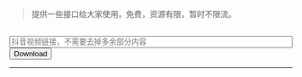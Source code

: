 <span id="busuanzi_container_site_pv" style='display:none'>总访问量：<span id="busuanzi_value_site_pv"></span> 次</span>
<span id="busuanzi_container_site_uv" style='display:none'>| 总访客数：<span id="busuanzi_value_site_uv"></span> 人</span>



> 提供一些接口给大家使用，免费，资源有限，暂时不限流。



<script>
  new Vue({
    el: '#sidebar',
    data: {
        api: '关键字统计'
    },
    created() {
        fetch('https://pdf.imjcker.com/sys/menu')
          .then(response => response.json())
          .then(result => {
            document.getElementById('sidebar').innerHTML = marked.parse(result.data);
          })
          .catch(err => console.log(err));
      }
  })
</script>



<div>
    <form class="needs-validation" style="margin-top: 30px;" novalidate action="https://api.imjcker.com/spider/tiktokDownload_copy" method="get">
        <div class="row g-3">
            <div class="col-10">
                <input type="text" class="form-control" id="inputUrl" name="inputUrl" placeholder="抖音视频链接，不需要去掉多余部分内容" style="width:100%;"><button class="btn btn-primary" type="submit">Download</button>
            </div>
        </div>
    </form>
</div>



<hr>















<div id="repos"></div>
<script>
  new Vue({
    el: '#repos',
    created() {
         fetch('https://api.github.com/users/everydoc/repos')
                   .then(response => response.json())
                   .then(result => {
                        let prePre = '<a href="https://github.com/' ;
                        let preMid = '" target="_blank" >';
                        let prePost = '</a>';
                        let pre = '<img src="https://img.shields.io/github/stars/';
                        let post = '.svg?style=social">';
                        let repoList = result.map(repo => {
                            return {
                                url: prePre + repo.full_name + preMid + repo.name + prePost,
                                star: pre + repo.full_name + post,
                                memo: repo.description
                            }
                        });
                        let table = '|项目名称 |星星数量 |项目描述 | \n|:----|:----:|:----|\n';
                        repoList.forEach(r => {
                            table += '| ' + r.url + ' |' + r.star + ' |' + r.memo + ' \n'
                        });
                     document.getElementById('repos').innerHTML = marked.parse(table);
                   })
                   .catch(err => console.log(err));
      }
  })
</script>

